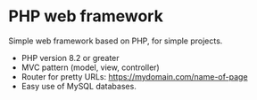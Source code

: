 # PHP web framework

Simple web framework based on PHP, for simple projects.

* PHP version 8.2 or greater
* MVC pattern (model, view, controller)
* Router for pretty URLs: https://mydomain.com/name-of-page
* Easy use of MySQL databases.
